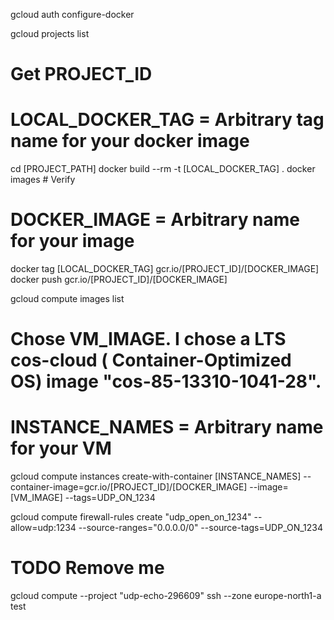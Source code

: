 gcloud auth configure-docker

gcloud projects list
# Get PROJECT_ID


# LOCAL_DOCKER_TAG = Arbitrary tag name for your docker image
cd [PROJECT_PATH]
docker build --rm -t [LOCAL_DOCKER_TAG] .
docker images # Verify

# DOCKER_IMAGE = Arbitrary name for your image

docker tag [LOCAL_DOCKER_TAG] gcr.io/[PROJECT_ID]/[DOCKER_IMAGE]
docker push gcr.io/[PROJECT_ID]/[DOCKER_IMAGE]

gcloud compute images list
# Chose VM_IMAGE. I chose a LTS cos-cloud ( Container-Optimized OS) image "cos-85-13310-1041-28".

# INSTANCE_NAMES = Arbitrary name for your VM
gcloud compute instances create-with-container [INSTANCE_NAMES] --container-image=gcr.io/[PROJECT_ID]/[DOCKER_IMAGE] --image=[VM_IMAGE] --tags=UDP_ON_1234

gcloud compute firewall-rules create "udp_open_on_1234" --allow=udp:1234 --source-ranges="0.0.0.0/0" --source-tags=UDP_ON_1234



# TODO Remove me
gcloud compute --project "udp-echo-296609" ssh --zone europe-north1-a test